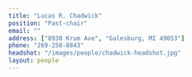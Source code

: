 ```yaml
---
title: "Lucas R. Chadwick"
position: "Past-chair"
email: ""
address: ["8938 Krum Ave", "Galesburg, MI 49053"]
phone: "269-250-8843"
headshot: "/images/people/chadwick-headshot.jpg"
layout: people
---
```

